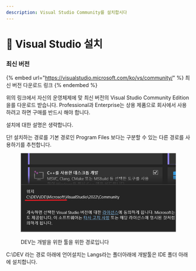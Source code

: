 ```yaml
---
description: Visual Studio Community를 설치합시다
---
```


# 🧠 Visual Studio 설치

### 최신 버전

{% embed url="https://visualstudio.microsoft.com/ko/vs/community/" %}
최신 버전 다운로드 링크
{% endembed %}

위의 링크에서 자신의 운영체제에 맞 최신 버전의 Visual Studio Community Edition을를 다운로드 받습니다.  Professional과 Enterprise는 상용 제품으로 회사에서 사용하려고 하면 구매를 반드시 해야 합니다.&#x20;

설치에 대한 설명은 생략합니다.

단! 설치하는 경로를 기본 경로인 Program Files 보다는 구분할 수 있는 다른 경로를 사용하기를 추천합니다.

<figure><img src="../.gitbook/assets/perso_20220927_005.png" alt=""><figcaption><p>DEV는 개발을 위한 툴을 위한 경로입니다</p></figcaption></figure>

C:\DEV 라는 경로 아래에 언어설치는 Langs라는 폴더아래에 개발툴은 IDE 폴더 아래에 설치합니다.

